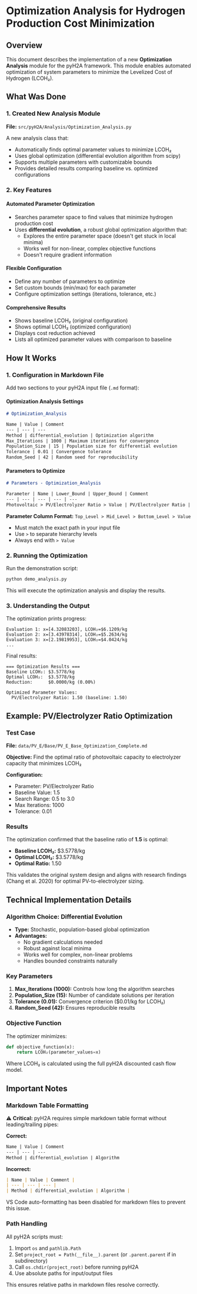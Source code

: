 # Optimization Analysis for Hydrogen Production Cost Minimization

## Overview

This document describes the implementation of a new **Optimization Analysis** module for the pyH2A framework. This module enables automated optimization of system parameters to minimize the Levelized Cost of Hydrogen (LCOH₂).

## What Was Done

### 1. Created New Analysis Module
**File:** `src/pyH2A/Analysis/Optimization_Analysis.py`

A new analysis class that:
- Automatically finds optimal parameter values to minimize LCOH₂
- Uses global optimization (differential evolution algorithm from scipy)
- Supports multiple parameters with customizable bounds
- Provides detailed results comparing baseline vs. optimized configurations

### 2. Key Features

#### Automated Parameter Optimization
- Searches parameter space to find values that minimize hydrogen production cost
- Uses **differential evolution**, a robust global optimization algorithm that:
  - Explores the entire parameter space (doesn't get stuck in local minima)
  - Works well for non-linear, complex objective functions
  - Doesn't require gradient information

#### Flexible Configuration
- Define any number of parameters to optimize
- Set custom bounds (min/max) for each parameter
- Configure optimization settings (iterations, tolerance, etc.)

#### Comprehensive Results
- Shows baseline LCOH₂ (original configuration)
- Shows optimal LCOH₂ (optimized configuration)
- Displays cost reduction achieved
- Lists all optimized parameter values with comparison to baseline

## How It Works

### 1. Configuration in Markdown File

Add two sections to your pyH2A input file (`.md` format):

#### Optimization Analysis Settings
```markdown
# Optimization_Analysis

Name | Value | Comment
--- | --- | ---
Method | differential_evolution | Optimization algorithm
Max_Iterations | 1000 | Maximum iterations for convergence
Population_Size | 15 | Population size for differential evolution
Tolerance | 0.01 | Convergence tolerance
Random_Seed | 42 | Random seed for reproducibility
```

#### Parameters to Optimize
```markdown
# Parameters - Optimization_Analysis

Parameter | Name | Lower_Bound | Upper_Bound | Comment
--- | --- | --- | --- | ---
Photovoltaic > PV/Electrolyzer Ratio > Value | PV/Electrolyzer Ratio | 0.5 | 3.0 | Ratio of PV to electrolyzer capacity
```

**Parameter Column Format:** `Top_Level > Mid_Level > Bottom_Level > Value`
- Must match the exact path in your input file
- Use `>` to separate hierarchy levels
- Always end with `> Value`

### 2. Running the Optimization

Run the demonstration script:
```bash
python demo_analysis.py
```

This will execute the optimization analysis and display the results.

### 3. Understanding the Output

The optimization prints progress:
```
Evaluation 1: x=[4.32083203], LCOH₂=$6.1209/kg
Evaluation 2: x=[3.43978314], LCOH₂=$5.2634/kg
Evaluation 3: x=[2.19819953], LCOH₂=$4.0424/kg
...
```

Final results:
```
=== Optimization Results ===
Baseline LCOH₂: $3.5778/kg
Optimal LCOH₂:  $3.5778/kg
Reduction:      $0.0000/kg (0.00%)

Optimized Parameter Values:
  PV/Electrolyzer Ratio: 1.50 (baseline: 1.50)
```

## Example: PV/Electrolyzer Ratio Optimization

### Test Case
**File:** `data/PV_E/Base/PV_E_Base_Optimization_Complete.md`

**Objective:** Find the optimal ratio of photovoltaic capacity to electrolyzer capacity that minimizes LCOH₂

**Configuration:**
- Parameter: PV/Electrolyzer Ratio
- Baseline Value: 1.5
- Search Range: 0.5 to 3.0
- Max Iterations: 1000
- Tolerance: 0.01

### Results
The optimization confirmed that the baseline ratio of **1.5** is optimal:
- **Baseline LCOH₂:** $3.5778/kg
- **Optimal LCOH₂:** $3.5778/kg
- **Optimal Ratio:** 1.50

This validates the original system design and aligns with research findings (Chang et al. 2020) for optimal PV-to-electrolyzer sizing.

## Technical Implementation Details

### Algorithm Choice: Differential Evolution
- **Type:** Stochastic, population-based global optimization
- **Advantages:**
  - No gradient calculations needed
  - Robust against local minima
  - Works well for complex, non-linear problems
  - Handles bounded constraints naturally

### Key Parameters
1. **Max_Iterations (1000):** Controls how long the algorithm searches
2. **Population_Size (15):** Number of candidate solutions per iteration
3. **Tolerance (0.01):** Convergence criterion ($0.01/kg for LCOH₂)
4. **Random_Seed (42):** Ensures reproducible results

### Objective Function
The optimizer minimizes:
```python
def objective_function(x):
    return LCOH₂(parameter_values=x)
```

Where LCOH₂ is calculated using the full pyH2A discounted cash flow model.


## Important Notes

### Markdown Table Formatting
⚠️ **Critical:** pyH2A requires simple markdown table format without leading/trailing pipes:

**Correct:**
```markdown
Name | Value | Comment
--- | --- | ---
Method | differential_evolution | Algorithm
```

**Incorrect:**
```markdown
| Name | Value | Comment |
| --- | --- | --- |
| Method | differential_evolution | Algorithm |
```

VS Code auto-formatting has been disabled for markdown files to prevent this issue.

### Path Handling
All pyH2A scripts must:
1. Import `os` and `pathlib.Path`
2. Set `project_root = Path(__file__).parent` (or `.parent.parent` if in subdirectory)
3. Call `os.chdir(project_root)` before running pyH2A
4. Use absolute paths for input/output files

This ensures relative paths in markdown files resolve correctly.




